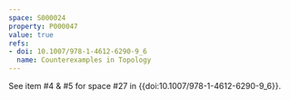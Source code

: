 ```yaml
---
space: S000024
property: P000047
value: true
refs:
- doi: 10.1007/978-1-4612-6290-9_6
  name: Counterexamples in Topology
---
```


See item #4 & #5 for space #27 in {{doi:10.1007/978-1-4612-6290-9_6}}.

